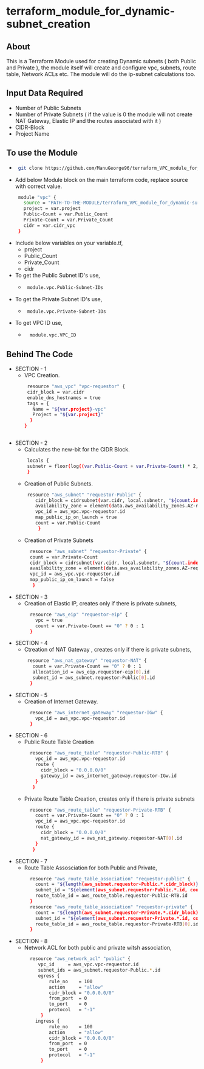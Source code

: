 # terraform_module_for_dynamic-subnet_creation

## About

This is a Terraform Module used for creating Dynamic subnets ( both Public and Private ), the module itself will create and configure vpc, subnets, route table, Network ACLs etc. The module will do the ip-subnet calculations too.

## Input Data Required

-  Number of Public Subnets
-  Number of Private Subnets  ( if the value is 0 the module will not create NAT Gateway, Elastic IP and the routes associated with it )
-  CIDR-Block
-  Project Name

## To use the Module

-  ```sh
    git clone https://github.com/ManuGeorge96/terraform_VPC_module_for_dynamic-subnet_creation.git
   ``` 
-  Add below Module block on the main terraform code, replace source with correct value.
   ```sh
    module "vpc" {
      source = "PATH-TO-THE-MODULE/terraform_VPC_module_for_dynamic-subnet_creation"
      project = var.project
      Public-Count = var.Public_Count
      Private-Count = var.Private_Count
      cidr = var.cidr_vpc
    }
   ``` 
 -  Include below variables on your variable.tf,
     - project
     - Public_Count
     - Private_Count
     - cidr    
 -  To get the Public Subnet ID's use,
     -  ```sh
         module.vpc.Public-Subnet-IDs
        ```
 -  To get the Private Subnet ID's use,
     -  ```sh
         module.vpc.Private-Subnet-IDs
        ```
 -  To get VPC ID use,
     - ```sh
         module.vpc.VPC_ID
        ```
 
 ## Behind The Code
 
 -  SECTION - 1
    -  VPC Creation. 
       ```sh
        resource "aws_vpc" "vpc-requestor" {
        cidr_block = var.cidr
        enable_dns_hostnames = true
        tags = {
          Name = "${var.project}-vpc"
          Project = "${var.project}"
         }
       }
      ```
 -  SECTION - 2
    -  Calculates the new-bit for the CIDR Block.
       ```sh
        locals {
        subnetr = floor(log((var.Public-Count + var.Private-Count) * 2,2))
        }
       ```
    -  Creation of Public Subnets.
       ```sh
        resource "aws_subnet" "requestor-Public" {
           cidr_block = cidrsubnet(var.cidr, local.subnetr, "${count.index}")
           availability_zone = element(data.aws_availability_zones.AZ-requestor.names, count.index)
           vpc_id = aws_vpc.vpc-requestor.id
           map_public_ip_on_launch = true
           count = var.Public-Count
            }
         ``` 
     -  Creation of Private Subnets
        ```sh
          resource "aws_subnet" "requestor-Private" {
          count = var.Private-Count
          cidr_block = cidrsubnet(var.cidr, local.subnetr, "${count.index + var.Public-Count}")
          availability_zone = element(data.aws_availability_zones.AZ-requestor.names, count.index)
          vpc_id = aws_vpc.vpc-requestor.id
          map_public_ip_on_launch = false
           }  
        ```
 - SECTION - 3
     - Creation of Elastic IP, creates only if there is private subnets,
       ```sh
         resource "aws_eip" "requestor-eip" {
           vpc = true
           count = var.Private-Count == "0" ? 0 : 1
         }
        ```
 - SECTION - 4
     - Ctreation of NAT Gateway , creates only if there is private subnets,
       ```sh
        resource "aws_nat_gateway" "requestor-NAT" {
          count = var.Private-Count == "0" ? 0 : 1
          allocation_id = aws_eip.requestor-eip[0].id
          subnet_id = aws_subnet.requestor-Public[0].id
         }
        ```
 - SECTION - 5
     - Creation of Internet Gateway.
       ```sh
         resource "aws_internet_gateway" "requestor-IGw" {
           vpc_id = aws_vpc.vpc-requestor.id
         }
        ```
 - SECTION - 6
     - Public Route Table Creation
       ```sh
         resource "aws_route_table" "requestor-Public-RTB" {
           vpc_id = aws_vpc.vpc-requestor.id
           route {
             cidr_block = "0.0.0.0/0"
             gateway_id = aws_internet_gateway.requestor-IGw.id
           }
          }
         ```
      - Private Route Table Creation, creates only if there is private subnets
        ```sh
          resource "aws_route_table" "requestor-Private-RTB" {
            count = var.Private-Count == "0" ? 0 : 1
            vpc_id = aws_vpc.vpc-requestor.id
            route {
              cidr_block = "0.0.0.0/0"
              nat_gateway_id = aws_nat_gateway.requestor-NAT[0].id
            }
           }
          ```
 -  SECTION - 7
    - Route Table Assosciation for both Public and Private,
      ```sh
        resource "aws_route_table_association" "requestor-public" {
          count = "${length(aws_subnet.requestor-Public.*.cidr_block)}"
          subnet_id = "${element(aws_subnet.requestor-Public.*.id, count.index)}"
          route_table_id = aws_route_table.requestor-Public-RTB.id
        }
        resource "aws_route_table_association" "requestor-private" {
          count = "${length(aws_subnet.requestor-Private.*.cidr_block)}"
          subnet_id = "${element(aws_subnet.requestor-Private.*.id, count.index)}"
          route_table_id = aws_route_table.requestor-Private-RTB[0].id
        }
       ```
- SECTION - 8
   -  Network ACL for both public and private witsh association,
      ```sh
        resource "aws_network_acl" "public" {
           vpc_id     = aws_vpc.vpc-requestor.id
           subnet_ids = aws_subnet.requestor-Public.*.id
           egress {
               rule_no    = 100
               action     = "allow"
               cidr_block = "0.0.0.0/0"
               from_port  = 0
               to_port    = 0
               protocol   = "-1"
            }
          ingress {
               rule_no    = 100
               action     = "allow"
               cidr_block = "0.0.0.0/0"
               from_port  = 0
               to_port    = 0
               protocol   = "-1"
            }
       ```    
